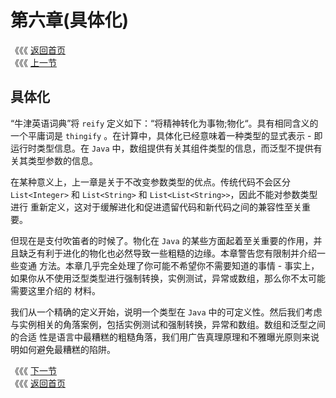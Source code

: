 # 第六章\(具体化\)

《《《 [返回首页](../../)   
 《《《 [上一节](../di-wu-zhang-jin-hua-er-bu-shi-ge-ming/5.5-jie-lun.md)

## 具体化

“牛津英语词典”将 `reify` 定义如下：“将精神转化为事物;物化“。具有相同含义的一个平庸词是 `thingify` 。在计算中，具体化已经意味着一种类型的显式表示 - 即 运行时类型信息。在 `Java` 中，数组提供有关其组件类型的信息，而泛型不提供有关其类型参数的信息。

在某种意义上，上一章是关于不改变参数类型的优点。传统代码不会区分 `List<Integer>` 和 `List<String>` 和 `List<List<String>>`，因此不能对参数类型进行 重新定义，这对于缓解进化和促进遗留代码和新代码之间的兼容性至关重要。

但现在是支付吹笛者的时候了。物化在 `Java` 的某些方面起着至关重要的作用，并且缺乏有利于进化的物化也必然导致一些粗糙的边缘。本章警告您有限制并介绍一些变通 方法。本章几乎完全处理了你可能不希望你不需要知道的事情 - 事实上，如果你从不使用泛型类型进行强制转换，实例测试，异常或数组，那么你不太可能需要这里介绍的 材料。

我们从一个精确的定义开始，说明一个类型在 `Java` 中的可定义性。然后我们考虑与实例相关的角落案例，包括实例测试和强制转换，异常和数组。数组和泛型之间的合适 性是语言中最糟糕的粗糙角落，我们用广告真理原理和不雅曝光原则来说明如何避免最糟糕的陷阱。

《《《 [下一节](6.1-ke-ding-yi-lei-xing.md)   
 《《《 [返回首页](../../)

